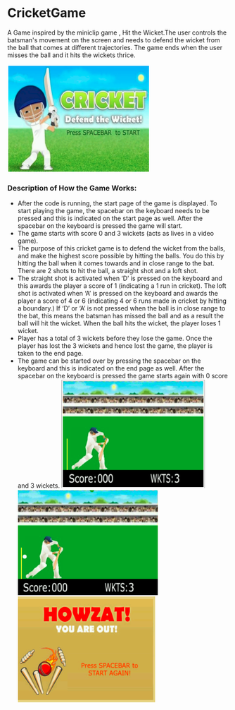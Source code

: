 # CricketGame

A Game inspired by the miniclip game , Hit the Wicket.The user controls the batsman's movement on the screen and needs to defend the wicket from the ball that comes at different trajectories. The game ends when the user misses the ball and it hits the wickets thrice.

![image](Banner.png)


### Description of How the Game Works:

- After the code is running, the start page of the game is displayed. To start playing the game, the spacebar on the keyboard needs to be pressed and this is indicated on the start page as well.
  After the spacebar on the keyboard is pressed the game will start.
- The game starts with score 0 and 3 wickets (acts as lives in a video game).
- The purpose of this cricket game is to defend the wicket from the balls, and make the highest score possible by hitting the balls. You do this by hitting the ball when it comes towards and in close range to the bat.
  There are 2 shots to hit the ball, a straight shot and a loft shot.
- The straight shot is activated when ‘D’ is pressed on the keyboard and this awards the player a score of 1 (indicating a 1 run in cricket). The loft shot is activated when ‘A’ is pressed on the keyboard and awards the player a score of 4 or 6 (indicating 4 or 6 runs made in cricket by hitting a boundary.)
  If ‘D’ or ‘A’ is not pressed when the ball is in close range to the bat, this means the batsman has missed the ball and as a result the ball will hit the wicket.
  When the ball hits the wicket, the player loses 1 wicket.
- Player has a total of 3 wickets before they lose the game.
  Once the player has lost the 3 wickets and hence lost the game, the player is taken to the end page.
- The game can be started over by pressing the spacebar on the keyboard and this is indicated on the end page as well.
  After the spacebar on the keyboard is pressed the game starts again with 0 score and 3 wickets.
![image](Game1.png)
![image](Wicket.png)
![image](EndGame.png)
